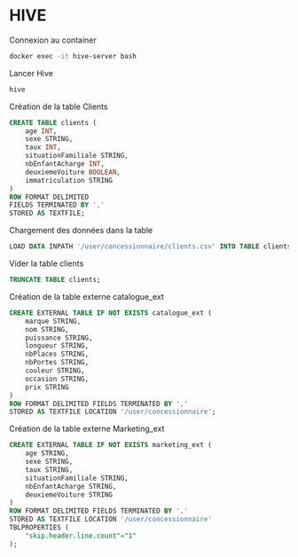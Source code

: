 # HIVE

Connexion au container
```bash
docker exec -it hive-server bash
```

Lancer Hive
```bash
hive
```

Création de la table Clients
```SQL
CREATE TABLE clients (
    age INT,
    sexe STRING,
    taux INT,
    situationFamiliale STRING,
    nbEnfantAcharge INT,
    deuxiemeVoiture BOOLEAN,
    immatriculation STRING
)
ROW FORMAT DELIMITED
FIELDS TERMINATED BY ','
STORED AS TEXTFILE;
```

Chargement des données dans la table
```SQL
LOAD DATA INPATH '/user/concessionnaire/clients.csv' INTO TABLE clients;
```

Vider la table clients
```SQL
TRUNCATE TABLE clients;
```

Création de la table externe catalogue_ext
```SQL
CREATE EXTERNAL TABLE IF NOT EXISTS catalogue_ext ( 
    marque STRING,
    nom STRING,
    puissance STRING,
    longueur STRING,
    nbPlaces STRING,
    nbPortes STRING,
    couleur STRING,
    occasion STRING,
    prix STRING
)
ROW FORMAT DELIMITED FIELDS TERMINATED BY ',' 
STORED AS TEXTFILE LOCATION '/user/concessionnaire';

```

Création de la table externe Marketing_ext
```SQL
CREATE EXTERNAL TABLE IF NOT EXISTS marketing_ext ( 
    age STRING,
    sexe STRING,
    taux STRING,
    situationFamiliale STRING,
    nbEnfantAcharge STRING,
    deuxiemeVoiture STRING
)
ROW FORMAT DELIMITED FIELDS TERMINATED BY ',' 
STORED AS TEXTFILE LOCATION '/user/concessionnaire'
TBLPROPERTIES (
    "skip.header.line.count"="1"
);
```